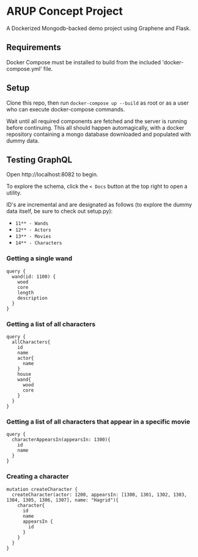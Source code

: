 # ARUP Concept Project

A Dockerized Mongodb-backed demo project using Graphene and Flask.

## Requirements

Docker Compose must be installed to build from the included 'docker-compose.yml' file.

## Setup

Clone this repo, then run `docker-compose up --build` as root or as a user who can execute docker-compose commands.

Wait until all required components are fetched and the server is running before continuing. This all should happen automagically, with a docker repository containing a mongo database downloaded and populated with dummy data. 

## Testing GraphQL

Open http://localhost:8082 to begin. 

To explore the schema, click the `< Docs` button at the top right to open a utility. 

ID's are incremental and are designated as follows (to explore the dummy data itself, be sure to check out setup.py):
* `11** - Wands`
* `12** - Actors`
* `13** - Movies`
* `14** - Characters`

### Getting a single wand
```
query {
  wand(id: 1100) {
    wood
    core
    length
    description
  }
}
```

### Getting a list of all characters 
```
query {
  allCharacters{
    id
    name
    actor{
      name
    }
    house
    wand{
      wood
      core
    }
  }
}
```

### Getting a list of all characters that appear in a specific movie
```
query {
  characterAppearsIn(appearsIn: 1300){
    id
    name
  }
}
```

### Creating a character
```
mutation createCharacter {
  createCharacter(actor: 1200, appearsIn: [1300, 1301, 1302, 1303, 1304, 1305, 1306, 1307], name: "Hagrid"){
    character{
      id
      name
      appearsIn {
        id
      }
    }
  }
}
```
